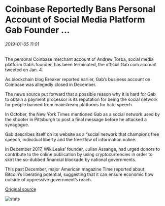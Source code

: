 # Coinbase Reportedly Bans Personal Account of Social Media Platform Gab Founder ...

###### 2019-01-05 11:01

The personal Coinbase merchant account of Andrew Torba, social media platform Gab’s founder, has been terminated, the official Gab.com account tweeted on Jan. 4.

As blockchain blog Breaker reported earlier, Gab’s business account on Coinbase was allegedly closed in December.

The news source put forward that a possible reason why it is hard for Gab to obtain a payment processor is its reputation for being the social network for people banned from mainstream platforms for hate speech.

In October, the New York Times mentioned Gab as a social network used by the shooter in Pittsburgh to post a final message before he attacked a synagogue.

Gab describes itself on its website as a “social network that champions free speech, individual liberty and the free flow of information online.

In December 2017, WikiLeaks’ founder, Julian Assange, had urged donors to contribute to the online publication by using cryptocurrencies in order to skirt the so-dubbed financial blockade by national governments.

This past December, major American magazine Time reported about Bitcoin’s liberating potential, suggesting that it can ensure economic flow outside of oppressive government’s reach.

[Original source](https://cointelegraph.com/news/coinbase-reportedly-bans-personal-account-of-social-media-platform-gab-founder)

![stats](https://c.statcounter.com/11760860/0/a89fa40b/1/ "stats")